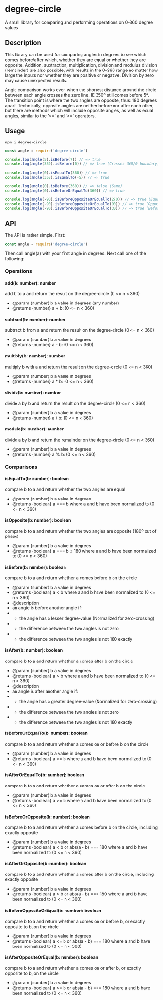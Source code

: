 # degree-circle
A small library for comparing and performing operations on 0-360 degree values

## Description
This library can be used for comparing angles in degrees to see which comes before/after which,
whether they are equal or whether they are opposite. Addition, subtraction, multiplication, division
and modulus division (remainder) are also possible, with results in the 0-360 range no matter how large
the inputs nor whether they are positive or negative. Division by zero may cause unexpected results.

Angle comparison works even when the shortest distance around the circle between each angle crosses
the zero line. IE 350º still comes before 5º. The transition point is where the two angles are opposite,
thus: 180 degrees apart. Technically, opposite angles are neither before nor after each other, but there are
methods which will include opposite angles, as well as equal angles, similar to the '>=' and '<=' operators.

## Usage
`npm i degree-circle`

```javascript
const angle = require('degree-circle')

console.log(angle(5).isBefore(7)) // => true
console.log(angle(359).isBefore(0)) // => true (Crosses 360/0 boundary)

console.log(angle(0).isEqualTo(360)) // => true
console.log(angle(355).isEqualTo(-5)) // => true

console.log(angle(0).isBefore(360)) // => false (Same)
console.log(angle(0).isBeforeOrEqualTo(360)) // => true

console.log(angle(-90).isBeforeOppositeOrEqualTo(270)) // => true (Equal)
console.log(angle(-90).isBeforeOppositeOrEqualTo(90)) // => true (Opposite)
console.log(angle(-90).isBeforeOppositeOrEqualTo(30)) // => true (Before)
```

## API
The API is rather simple. First:
```javascript
const angle = require('degree-circle')
```
Then call angle(a) with your first angle in degrees. Next call one of the following:
### Operations
#### add(b: number): number
add b to a and return the result on the degree-circle (0 <= n < 360)
   * @param {number} b a value in degrees (any number)
   * @returns {number} a + b: (0 <= n < 360)

#### subtract(b: number): number
subtract b from a and return the result on the degree-circle (0 <= n < 360)
   * @param {number} b a value in degrees
   * @returns {number} a - b: (0 <= n < 360)

#### multiply(b: number): number
multiply b with a and return the result on the degree-circle (0 <= n < 360)
   * @param {number} b a value in degrees
   * @returns {number} a * b: (0 <= n < 360)

#### divide(b: number): number
divide a by b and return the result on the degree-circle (0 <= n < 360)
   * @param {number} b a value in degrees
   * @returns {number} a / b: (0 <= n < 360)

#### modulo(b: number): number
divide a by b and return the remainder on the degree-circle (0 <= n < 360)
   * @param {number} b a value in degrees
   * @returns {number} a % b: (0 <= n < 360)

### Comparisons
#### isEqualTo(b: number): boolean
compare b to a and return whether the two angles are equal
   * @param {number} b a value in degrees
   * @returns {boolean} a === b where a and b have been normalized to (0 <= n < 360)

#### isOpposite(b: number): boolean
compare b to a and return whether the two angles are opposite (180º out of phase)
   * @param {number} b a value in degrees
   * @returns {boolean} a === b ± 180 where a and b have been normalized to (0 <= n < 360)

#### isBefore(b: number): boolean
compare b to a and return whether a comes before b on the circle
   * @param {number} b a value in degrees
   * @returns {boolean} a < b where a and b have been normalized to (0 <= n < 360)
   * @description
   * an angle is before another angle if:
   * - the angle has a lesser degree-value (Normalized for zero-crossing)
   * - the difference between the two angles is not zero
   * - the difference between the two angles is not 180 exactly

#### isAfter(b: number): boolean
compare b to a and return whether a comes after b on the circle
   * @param {number} b a value in degrees
   * @returns {boolean} a > b where a and b have been normalized to (0 <= n < 360)
   * @description
   * an angle is after another angle if:
   * - the angle has a greater degree-value (Normalized for zero-crossing)
   * - the difference between the two angles is not zero
   * - the difference between the two angles is not 180 exactly

#### isBeforeOrEqualTo(b: number): boolean
compare b to a and return whether a comes on or before b on the circle
   * @param {number} b a value in degrees
   * @returns {boolean} a <= b where a and b have been normalized to (0 <= n < 360)

#### isAfterOrEqualTo(b: number): boolean
compare b to a and return whether a comes on or after b on the circle
   * @param {number} b a value in degrees
   * @returns {boolean} a >= b where a and b have been normalized to (0 <= n < 360)

#### isBeforeOrOpposite(b: number): boolean
compare b to a and return whether a comes before b on the circle, including exactly opposite
   * @param {number} b a value in degrees
   * @returns {boolean} a < b or abs(a - b) === 180 where a and b have been normalized to (0 <= n < 360)

#### isAfterOrOpposite(b: number): boolean
compare b to a and return whether a comes after b on the circle, including exactly opposite
   * @param {number} b a value in degrees
   * @returns {boolean} a > b or abs(a - b) === 180 where a and b have been normalized to (0 <= n < 360)

#### isBeforeOppositeOrEqual(b: number): boolean
compare b to a and return whether a comes on or before b, or exactly opposite to b, on the circle
   * @param {number} b a value in degrees
   * @returns {boolean} a <= b or abs(a - b) === 180 where a and b have been normalized to (0 <= n < 360)

#### isAfterOppositeOrEqual(b: number): boolean
compare b to a and return whether a comes on or after b, or exactly opposite to b, on the circle
   * @param {number} b a value in degrees
   * @returns {boolean} a >= b or abs(a - b) === 180 where a and b have been normalized to (0 <= n < 360)
